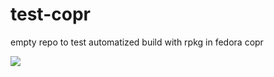 # test-copr
empty repo to test automatized build with rpkg in fedora copr


<a href="https://copr.fedorainfracloud.org/coprs/baoboa/test-copr/package/test-copr/"><img src="https://copr.fedorainfracloud.org/coprs/baoboa/test-copr/package/test-copr/status_image/last_build.png" /></a>

